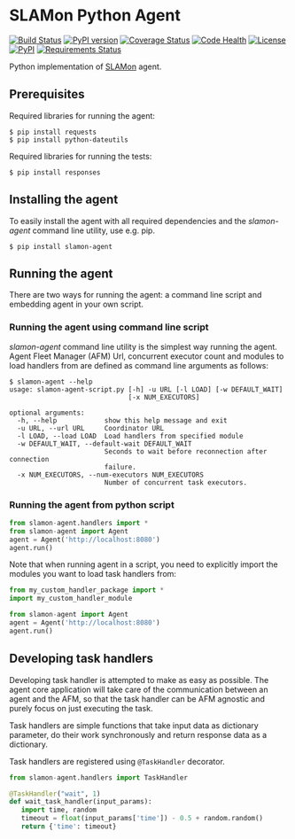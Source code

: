 SLAMon Python Agent
===================

[![Build Status](ci_status)](https://travis-ci.org/Korkkii/slamon-python-agent.svg?branch=badge_testing)
[![PyPI version](latest_version)](http://badge.fury.io/py/slamon-agent)
[![Coverage Status](coveralls)](https://coveralls.io/github/Korkkii/slamon-python-agent?branch=badge_testing)
[![Code Health](codehealth)](https://landscape.io/github/Korkkii/slamon-python-agent/badge_testing)
[![License](license)](http://www.apache.org/licenses/LICENSE-2.0)
[![PyPI](https://img.shields.io/pypi/pyversions/slamon-agent.svg)](pypi)
[![Requirements Status](requirements_img)](requirements)

[ci_status]: https://travis-ci.org/Korkkii/slamon-python-agent.svg
[latest_version]: https://badge.fury.io/py/slamon-agent.svg
[coveralls]: https://coveralls.io/repos/Korkkii/slamon-python-agent/badge.svg?branch=badge_testing&service=github
[codehealth]: https://landscape.io/github/Korkkii/slamon-python-agent/badge_testing/landscape.svg?style=flat
[license]: https://img.shields.io/:license-Apache%20License%20v2.0-blue.svg
[requirements_img]: https://requires.io/github/Korkkii/slamon-python-agent/requirements.svg?branch=badge_testing
[requirements]: https://requires.io/github/Korkkii/slamon-python-agent/requirements/?branch=badge_testing

Python implementation of [SLAMon](https://github.com/SLAMon/SLAMon) agent.

Prerequisites
-------------

Required libraries for running the agent:

    $ pip install requests
    $ pip install python-dateutils

Required libraries for running the tests:

    $ pip install responses
    
Installing the agent
--------------------

To easily install the agent with all required dependencies and the *slamon-agent* command line utility, use e.g. pip.

    $ pip install slamon-agent

Running the agent
-----------------

There are two ways for running the agent: a command line script and embedding agent in your own script.

### Running the agent using command line script ###

*slamon-agent* command line utility is the simplest way running the agent. Agent Fleet Manager (AFM) Url, 
concurrent executor count and modules to load handlers from are defined as command line arguments as follows:

    $ slamon-agent --help
    usage: slamon-agent-script.py [-h] -u URL [-l LOAD] [-w DEFAULT_WAIT]
                                  [-x NUM_EXECUTORS]

    optional arguments:
      -h, --help            show this help message and exit
      -u URL, --url URL     Coordinator URL
      -l LOAD, --load LOAD  Load handlers from specified module
      -w DEFAULT_WAIT, --default-wait DEFAULT_WAIT
                            Seconds to wait before reconnection after connection
                            failure.
      -x NUM_EXECUTORS, --num-executors NUM_EXECUTORS
                            Number of concurrent task executors.

### Running the agent from python script ###

```python
from slamon-agent.handlers import *
from slamon-agent import Agent
agent = Agent('http://localhost:8080')
agent.run()
```

Note that when running agent in a script, you need to explicitly import
the modules you want to load task handlers from:

```python
from my_custom_handler_package import *
import my_custom_handler_module

from slamon-agent import Agent
agent = Agent('http://localhost:8080')
agent.run()
```


Developing task handlers
------------------------

Developing task handler is attempted to make as easy as possible. The agent
core application will take care of the communication between an agent and the AFM, so that
the task handler can be AFM agnostic and purely focus on just
executing the task.
 
Task handlers are simple functions that take input data as dictionary parameter,
do their work synchronously and return response data as a dictionary.

Task handlers are registered using `@TaskHandler` decorator.

```python
from slamon-agent.handlers import TaskHandler

@TaskHandler("wait", 1)
def wait_task_handler(input_params):
   import time, random
   timeout = float(input_params['time']) - 0.5 + random.random()
   return {'time': timeout}
```
